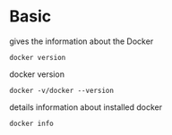 # Basic
gives the information about the Docker
```
docker version
```
docker version
```
docker -v/docker --version
```
details information about installed docker
```
docker info
```

